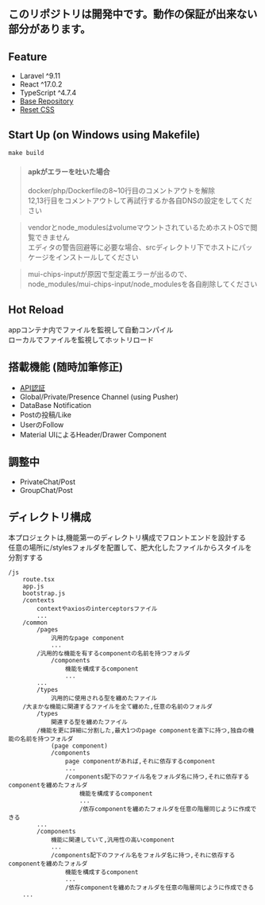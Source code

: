 ## このリポジトリは開発中です。動作の保証が出来ない部分があります。

## Feature
- Laravel ^9.11
- React ^17.0.2
- TypeScript ^4.7.4
- [Base Repository][Base Repository]
- [Reset CSS][Reset CSS]

## Start Up (on Windows using Makefile)
```
make build
```
> #### apkがエラーを吐いた場合
> docker/php/Dockerfileの8~10行目のコメントアウトを解除  
> 12,13行目をコメントアウトして再試行するか各自DNSの設定をしてください

> vendorとnode_modulesはvolumeマウントされているためホストOSで閲覧できません  
> エディタの警告回避等に必要な場合、srcディレクトリ下でホストにパッケージをインストールしてください  

> mui-chips-inputが原因で型定義エラーが出るので、  
> node_modules/mui-chips-input/node_modulesを各自削除してください

## Hot Reload
appコンテナ内でファイルを監視して自動コンパイル  
ローカルでファイルを監視してホットリロード

## 搭載機能 (随時加筆修正)
- [API認証][Auth]
- Global/Private/Presence Channel (using Pusher)
- DataBase Notification
- Postの投稿/Like
- UserのFollow
- Material UIによるHeader/Drawer Component

## 調整中
- PrivateChat/Post
- GroupChat/Post

## ディレクトリ構成
本プロジェクトは,機能第一のディレクトリ構成でフロントエンドを設計する  
任意の場所に/stylesフォルダを配置して、肥大化したファイルからスタイルを分割すする  

```
/js
    route.tsx
    app.js
    bootstrap.js
    /contexts
        contextやaxiosのinterceptorsファイル
        ...
    /common
        /pages
            汎用的なpage component
            ...
        /汎用的な機能を有するcomponentの名前を持つフォルダ
            /components
                機能を構成するcomponent
                ...
        ...
        /types
            汎用的に使用される型を纏めたファイル
    /大まかな機能に関連するファイルを全て纏めた,任意の名前のフォルダ
        /types
            関連する型を纏めたファイル
        /機能を更に詳細に分割した,最大1つのpage componentを直下に持つ,独自の機能の名前を持つフォルダ
            (page component)
            /components
                page componentがあれば,それに依存するcomponent
                ...
                /components配下のファイル名をフォルダ名に持つ,それに依存するcomponentを纏めたフォルダ
                    機能を構成するcomponent
                    ...
                    /依存componentを纏めたフォルダを任意の階層同じように作成できる
        ...
        /components
            機能に関連していて,汎用性の高いcomponent
            ...
            /components配下のファイル名をフォルダ名に持つ,それに依存するcomponentを纏めたフォルダ
                機能を構成するcomponent
                ...
                /依存componentを纏めたフォルダを任意の階層同じように作成できる
    ...
```


[Base Repository]: https://github.com/mariebell/fullstack-project
[Reset CSS]: https://raw.githubusercontent.com/twbs/bootstrap/v4-dev/dist/css/bootstrap-reboot.css
[Auth]: https://akiblog10.com/authentication-spa-laravel-react/
